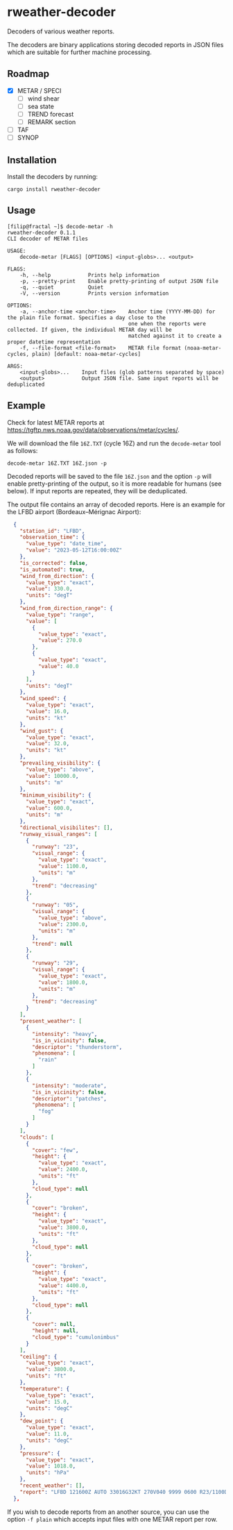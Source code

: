 # rweather-decoder

Decoders of various weather reports.

The decoders are binary applications storing decoded reports in JSON files which are suitable for further machine processing.

## Roadmap

* [x] METAR / SPECI
  * [ ] wind shear
  * [ ] sea state
  * [ ] TREND forecast
  * [ ] REMARK section
* [ ] TAF
* [ ] SYNOP

## Installation

Install the decoders by running:

```
cargo install rweather-decoder
```

## Usage

```
[filip@fractal ~]$ decode-metar -h
rweather-decoder 0.1.1
CLI decoder of METAR files

USAGE:
    decode-metar [FLAGS] [OPTIONS] <input-globs>... <output>

FLAGS:
    -h, --help            Prints help information
    -p, --pretty-print    Enable pretty-printing of output JSON file
    -q, --quiet           Quiet
    -V, --version         Prints version information

OPTIONS:
    -a, --anchor-time <anchor-time>    Anchor time (YYYY-MM-DD) for the plain file format. Specifies a day close to the
                                       one when the reports were collected. If given, the individual METAR day will be
                                       matched against it to create a proper datetime representation
    -f, --file-format <file-format>    METAR file format (noaa-metar-cycles, plain) [default: noaa-metar-cycles]

ARGS:
    <input-globs>...    Input files (glob patterns separated by space)
    <output>            Output JSON file. Same input reports will be deduplicated
```

## Example

Check for latest METAR reports at https://tgftp.nws.noaa.gov/data/observations/metar/cycles/.

We will download the file `16Z.TXT` (cycle 16Z) and run the `decode-metar` tool as follows:

```
decode-metar 16Z.TXT 16Z.json -p
```

Decoded reports will be saved to the file `16Z.json` and the option `-p` will enable pretty-printing of the output,
so it is more readable for humans (see below). If input reports are repeated, they will be deduplicated.

The output file contains an array of decoded reports. Here is an example for the LFBD airport (Bordeaux–Mérignac Airport):

```json
  {
    "station_id": "LFBD",
    "observation_time": {
      "value_type": "date_time",
      "value": "2023-05-12T16:00:00Z"
    },
    "is_corrected": false,
    "is_automated": true,
    "wind_from_direction": {
      "value_type": "exact",
      "value": 330.0,
      "units": "degT"
    },
    "wind_from_direction_range": {
      "value_type": "range",
      "value": [
        {
          "value_type": "exact",
          "value": 270.0
        },
        {
          "value_type": "exact",
          "value": 40.0
        }
      ],
      "units": "degT"
    },
    "wind_speed": {
      "value_type": "exact",
      "value": 16.0,
      "units": "kt"
    },
    "wind_gust": {
      "value_type": "exact",
      "value": 32.0,
      "units": "kt"
    },
    "prevailing_visibility": {
      "value_type": "above",
      "value": 10000.0,
      "units": "m"
    },
    "minimum_visibility": {
      "value_type": "exact",
      "value": 600.0,
      "units": "m"
    },
    "directional_visibilites": [],
    "runway_visual_ranges": [
      {
        "runway": "23",
        "visual_range": {
          "value_type": "exact",
          "value": 1100.0,
          "units": "m"
        },
        "trend": "decreasing"
      },
      {
        "runway": "05",
        "visual_range": {
          "value_type": "above",
          "value": 2300.0,
          "units": "m"
        },
        "trend": null
      },
      {
        "runway": "29",
        "visual_range": {
          "value_type": "exact",
          "value": 1800.0,
          "units": "m"
        },
        "trend": "decreasing"
      }
    ],
    "present_weather": [
      {
        "intensity": "heavy",
        "is_in_vicinity": false,
        "descriptor": "thunderstorm",
        "phenomena": [
          "rain"
        ]
      },
      {
        "intensity": "moderate",
        "is_in_vicinity": false,
        "descriptor": "patches",
        "phenomena": [
          "fog"
        ]
      }
    ],
    "clouds": [
      {
        "cover": "few",
        "height": {
          "value_type": "exact",
          "value": 2400.0,
          "units": "ft"
        },
        "cloud_type": null
      },
      {
        "cover": "broken",
        "height": {
          "value_type": "exact",
          "value": 3800.0,
          "units": "ft"
        },
        "cloud_type": null
      },
      {
        "cover": "broken",
        "height": {
          "value_type": "exact",
          "value": 4400.0,
          "units": "ft"
        },
        "cloud_type": null
      },
      {
        "cover": null,
        "height": null,
        "cloud_type": "cumulonimbus"
      }
    ],
    "ceiling": {
      "value_type": "exact",
      "value": 3800.0,
      "units": "ft"
    },
    "temperature": {
      "value_type": "exact",
      "value": 15.0,
      "units": "degC"
    },
    "dew_point": {
      "value_type": "exact",
      "value": 11.0,
      "units": "degC"
    },
    "pressure": {
      "value_type": "exact",
      "value": 1018.0,
      "units": "hPa"
    },
    "recent_weather": [],
    "report": "LFBD 121600Z AUTO 33016G32KT 270V040 9999 0600 R23/1100D R05/P2300 R29/1800D +TSRA BCFG FEW024/// BKN038/// BKN044/// ///CB 15/11 Q1018 TEMPO 3000 SHRA BKN010 SCT020CB BKN030TCU"
  },
```

If you wish to decode reports from an another source, you can use the option `-f plain` which accepts input files with one METAR report per row.
